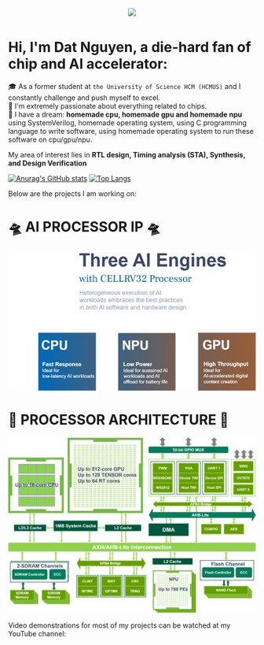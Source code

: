 <h1 align="center">
  <a href="https://git.io/typing-svg">
    <img src="https://readme-typing-svg.herokuapp.com?font=Boldonse&weight=800&size=50&pause=1000&color=02AAB0&width=585&height=100&lines=Hi,+👋+I'm+Dat+Nguyen;Nice+To+Meet+You">
  </a>
</h1>  
 
# Hi, I'm Dat Nguyen, a die-hard fan of chip and AI accelerator:  
🎓 As a former student at `the University of Science HCM (HCMUS)` and I constantly challenge and push myself to excel.  
:robot: I'm extremely passionate about everything related to chips.  
:rocket: I have a dream: **homemade cpu, homemade gpu and homemade npu** using SystemVerilog, homemade operating system, using C programming language to write software, using homemade operating system to run these software on cpu/gpu/npu.  

My area of interest lies in **RTL design, Timing analysis (STA), Synthesis, and Design Verification**  

[![Anurag's GitHub stats](https://github-readme-stats.vercel.app/api?username=DatNguyen97-VN&show_icons=true&theme=dracula)](https://github.com/anuraghazra/github-readme-stats)  [![Top Langs](https://github-readme-stats.vercel.app/api/top-langs/?username=DatNguyen97-VN&layout=compact&theme=buefy)](https://github.com/anuraghazra/github-readme-stats)

Below are the projects I am working on:  
# :flying_saucer: AI PROCESSOR IP :flying_saucer:
![three ai engines](https://github.com/DatNguyen97-VN/DatNguyen97-VN/blob/main/doc/title.png)  
# :dna: PROCESSOR ARCHITECTURE :dna:
![soc arc](https://github.com/DatNguyen97-VN/DatNguyen97-VN/blob/main/doc/cellrv32%20soc.png)  


Video demonstrations for most of my projects can be watched at my YouTube channel:
